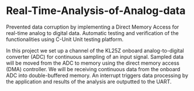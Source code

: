 # Real-Time-Analysis-of-Analog-data
Prevented data corruption by implementing a Direct Memory Access for real-time analog to digital data.
Automatic testing and verification of the functionalities using C-Unit Unit testing platform.

In this project we set up a channel of the KL25Z onboard analog-to-digital converter (ADC) for continuous sampling
of an input signal. 
Sampled data will be moved from the ADC to memory using the direct memory access (DMA) controller.
We will be receiving continuous data from the onboard ADC into double-buffered memory. 
An interrupt triggers data processing by the application and results of the analysis are outputted to the UART.
